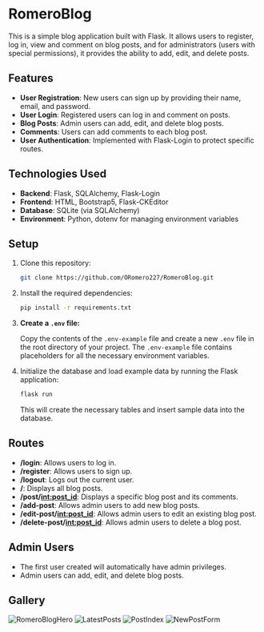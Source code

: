 # RomeroBlog

This is a simple blog application built with Flask. It allows users to register, log in, view and comment on blog posts, and for administrators (users with special permissions), it provides the ability to add, edit, and delete posts.

## Features

- **User Registration**: New users can sign up by providing their name, email, and password.
- **User Login**: Registered users can log in and comment on posts.
- **Blog Posts**: Admin users can add, edit, and delete blog posts.
- **Comments**: Users can add comments to each blog post.
- **User Authentication**: Implemented with Flask-Login to protect specific routes.

## Technologies Used

- **Backend**: Flask, SQLAlchemy, Flask-Login
- **Frontend**: HTML, Bootstrap5, Flask-CKEditor
- **Database**: SQLite (via SQLAlchemy)
- **Environment**: Python, dotenv for managing environment variables

## Setup

1. Clone this repository:

    ```bash
    git clone https://github.com/ORomero227/RomeroBlog.git
    ```

2. Install the required dependencies:

    ```bash
    pip install -r requirements.txt
    ```

3. **Create a `.env` file:**

   Copy the contents of the `.env-example` file and create a new `.env` file in the root directory of your project. The `.env-example` file contains placeholders for all the necessary environment variables.

4. Initialize the database and load example data by running the Flask application:

    ```bash
    flask run
    ```

   This will create the necessary tables and insert sample data into the database.

## Routes

- **/login**: Allows users to log in.
- **/register**: Allows users to sign up.
- **/logout**: Logs out the current user.
- **/**: Displays all blog posts.
- **/post/<int:post_id>**: Displays a specific blog post and its comments.
- **/add-post**: Allows admin users to add new blog posts.
- **/edit-post/<int:post_id>**: Allows admin users to edit an existing blog post.
- **/delete-post/<int:post_id>**: Allows admin users to delete a blog post.

## Admin Users

- The first user created will automatically have admin privileges.
- Admin users can add, edit, and delete blog posts.

## Gallery
![RomeroBlogHero](https://github.com/user-attachments/assets/95aa6a45-ff46-4329-85cf-59bb78c43fb9)
![LatestPosts](https://github.com/user-attachments/assets/2417277c-dd2b-4e6a-b9b3-b0b24fa438cf)
![PostIndex](https://github.com/user-attachments/assets/5d0bf199-be73-43d8-9c49-b2895eab9263)
![NewPostForm](https://github.com/user-attachments/assets/48af76f5-e48f-496c-81e6-cc6f1224cec8)
